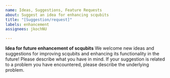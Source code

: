 ```yaml
---
name: Ideas, Suggestions, Feature Requests
about: Suggest an idea for enhancing scqubits
title: "[Suggestion/request]"
labels: enhancement
assignees: jkochNU

---
```


**Idea for future enhancement of scqubits**
We welcome new ideas and suggestions for improving scqubits and enhancing its functionality in the future! Please describe what you have in mind. If your suggestion is related to a problem you have encountered, please describe the underlying problem.
